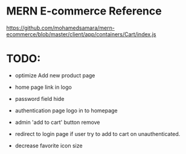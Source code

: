 # MERN E-commerce Reference

https://github.com/mohamedsamara/mern-ecommerce/blob/master/client/app/containers/Cart/index.js

# TODO:

- optimize Add new product page
- home page link in logo

- password field hide
- authentication page logo in to homepage
- admin 'add to cart' button remove
- redirect to login page if user try to add to cart on unauthenticated.
- decrease favorite icon size
